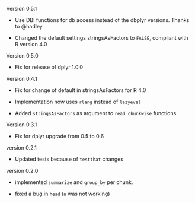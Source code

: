 Version 0.5.1

* Use DBI functions for db access instead of the dbplyr versions. Thanks to @hadley

* Changed the default settings stringsAsFactors to `FALSE`, compliant with 
R version 4.0

Version 0.5.0

* Fix for release of dplyr 1.0.0

Version 0.4.1

* Fix for change of default in stringsAsFactors for R 4.0

* Implementation now uses `rlang` instead of `lazyeval`

* Added `stringsAsFactors` as argument to `read_chunkwise` functions.

Version 0.3.1

* Fix for dplyr upgrade from 0.5 to 0.6

version 0.2.1

* Updated tests because of `testthat` changes

version 0.2.0

* implemented `summarize` and `group_by` per chunk.

* fixed a bug in `head` (`n` was not working)
